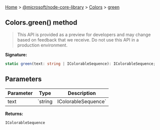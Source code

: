 [Home](./index) &gt; [@microsoft/node-core-library](./node-core-library.md) &gt; [Colors](./node-core-library.colors.md) &gt; [green](./node-core-library.colors.green.md)

## Colors.green() method

> This API is provided as a preview for developers and may change based on feedback that we receive. Do not use this API in a production environment.
> 

<b>Signature:</b>

```typescript
static green(text: string | IColorableSequence): IColorableSequence;
```

## Parameters

|  Parameter | Type | Description |
|  --- | --- | --- |
|  text | `string | IColorableSequence` |  |

<b>Returns:</b>

`IColorableSequence`

